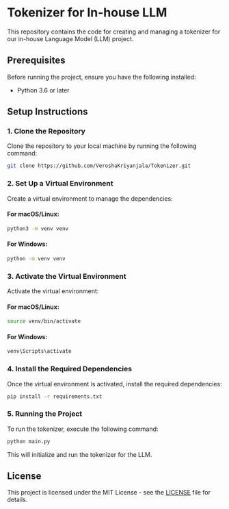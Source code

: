 
# Tokenizer for In-house LLM

This repository contains the code for creating and managing a tokenizer for our in-house Language Model (LLM) project. 

## Prerequisites

Before running the project, ensure you have the following installed:
- Python 3.6 or later

## Setup Instructions

### 1. Clone the Repository

Clone the repository to your local machine by running the following command:

```bash
git clone https://github.com/VeroshaKriyanjala/Tokenizer.git
```

### 2. Set Up a Virtual Environment

Create a virtual environment to manage the dependencies:

#### For macOS/Linux:
```bash
python3 -m venv venv
```

#### For Windows:
```bash
python -m venv venv
```

### 3. Activate the Virtual Environment

Activate the virtual environment:

#### For macOS/Linux:
```bash
source venv/bin/activate
```

#### For Windows:
```bash
venv\Scripts\activate
```

### 4. Install the Required Dependencies

Once the virtual environment is activated, install the required dependencies:

```bash
pip install -r requirements.txt
```

### 5. Running the Project

To run the tokenizer, execute the following command:

```bash
python main.py
```

This will initialize and run the tokenizer for the LLM.

## License

This project is licensed under the MIT License - see the [LICENSE](LICENSE) file for details.